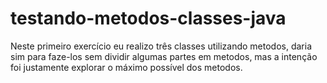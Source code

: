 # testando-metodos-classes-java
Neste primeiro exercício  eu realizo três  classes utilizando metodos, daria sim para faze-los sem dividir algumas partes em metodos, mas  a intenção foi justamente explorar o máximo possível dos metodos.
